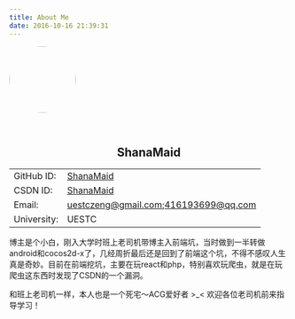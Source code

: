 ```yaml
---
title: About Me
date: 2016-10-16 21:39:31
---
```



<div style="width:100%;height:150px">
	<img src="https://avatars1.githubusercontent.com/u/20333903?v=3&s=466" style="width:120px;height:120px;border-radius:120px;">
</div><h2 style="text-align:center;">ShanaMaid</h2><table><tr><td>GitHub ID:</td><td><a href="">ShanaMaid</a></td></tr><tr><td>CSDN ID:</td><td><a href="">ShanaMaid</a></td></tr><tr><td>Email:</td><td><a href="mailto: uestczeng@gmail.com" target="_blank" rel="external">uestczeng@gmail.com</a>;<a href="mailto: 416193699@qq.com" target="_blank" rel="external">416193699@qq.com</a></td></tr><tr><td>University:</td><td>UESTC</td></tr></table>
<p>博主是个小白，刚入大学时班上老司机带博主入前端坑，当时做到一半转做android和cocos2d-x了，几经周折最后还是回到了前端这个坑，不得不感叹人生真是奇妙。目前在前端挖坑，主要在玩react和php，特别喜欢玩爬虫，就是在玩爬虫这东西时发现了CSDN的一个漏洞。</p><p>和班上老司机一样，本人也是一个死宅～ACG爱好者  >_<    欢迎各位老司机前来指导学习！ </p>







      
    
